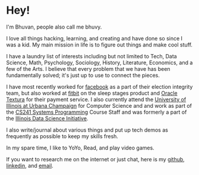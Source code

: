 # Hey!

I'm Bhuvan, people also call me bhuvy.

I love all things hacking, learning, and creating and have done so since I was a kid. My main mission in life is to figure out things and make cool stuff.

I have a laundry list of interests including but not limited to Tech, Data Science, Math, Psychology, Sociology, History, Literature, Economics, and a few of the Arts.
I believe that every problem that we have has been fundamentally solved; it's just up to use to connect the pieces.

I have most recently worked for [facebook](https://www.facebook.com) as a part of their election integrity team, but also worked at [fitbit](https://www.fitbit.com/home) on the sleep stages product and [Oracle Textura](https://www.oracle.com/applications/primavera/products/textura-payment-management/) for their payment service. I also currently attend the [University of Illinois at Urbana Champaign](https://www.illinois.edu) for Computer Science and and work as part of the [CS241 Systems Programming](http://cs241.cs.illinois.edu/) Course Staff and was formerly a part of the [Illinois Data Science Initiative](https://idsi.illinois.edu/news/).

I also write/journal about various things and put up tech demos as frequently as possible to keep my skills fresh.

In my spare time, I like to YoYo, Read, and play video games.

If you want to research me on the internet or just chat, here is my [github](https://github.com/bhuvy2/), [linkedin](https://www.linkedin.com/in/bhuvy2/), and [email](mailto:bhuvan.venkatesh21@gmail.com).
